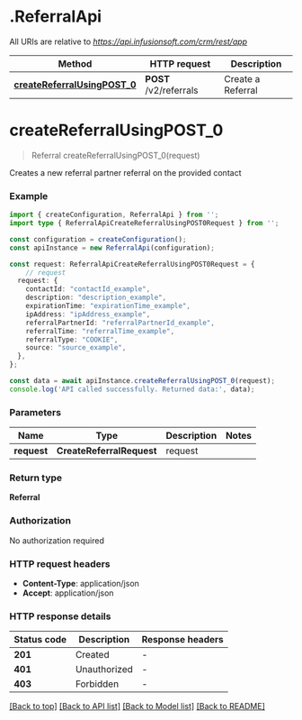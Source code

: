 # .ReferralApi

All URIs are relative to *https://api.infusionsoft.com/crm/rest/app*

Method | HTTP request | Description
------------- | ------------- | -------------
[**createReferralUsingPOST_0**](ReferralApi.md#createReferralUsingPOST_0) | **POST** /v2/referrals | Create a Referral


# **createReferralUsingPOST_0**
> Referral createReferralUsingPOST_0(request)

Creates a new referral partner referral on the provided contact

### Example


```typescript
import { createConfiguration, ReferralApi } from '';
import type { ReferralApiCreateReferralUsingPOST0Request } from '';

const configuration = createConfiguration();
const apiInstance = new ReferralApi(configuration);

const request: ReferralApiCreateReferralUsingPOST0Request = {
    // request
  request: {
    contactId: "contactId_example",
    description: "description_example",
    expirationTime: "expirationTime_example",
    ipAddress: "ipAddress_example",
    referralPartnerId: "referralPartnerId_example",
    referralTime: "referralTime_example",
    referralType: "COOKIE",
    source: "source_example",
  },
};

const data = await apiInstance.createReferralUsingPOST_0(request);
console.log('API called successfully. Returned data:', data);
```


### Parameters

Name | Type | Description  | Notes
------------- | ------------- | ------------- | -------------
 **request** | **CreateReferralRequest**| request |


### Return type

**Referral**

### Authorization

No authorization required

### HTTP request headers

 - **Content-Type**: application/json
 - **Accept**: application/json


### HTTP response details
| Status code | Description | Response headers |
|-------------|-------------|------------------|
**201** | Created |  -  |
**401** | Unauthorized |  -  |
**403** | Forbidden |  -  |

[[Back to top]](#) [[Back to API list]](README.md#documentation-for-api-endpoints) [[Back to Model list]](README.md#documentation-for-models) [[Back to README]](README.md)


